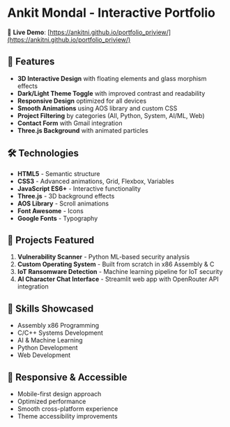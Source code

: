 # Ankit Mondal - Interactive Portfolio

🚀 **Live Demo**: [https://ankitni.github.io/portfolio_priview/](https://ankitni.github.io/portfolio_priview/)

## 🎨 Features

- **3D Interactive Design** with floating elements and glass morphism effects
- **Dark/Light Theme Toggle** with improved contrast and readability
- **Responsive Design** optimized for all devices
- **Smooth Animations** using AOS library and custom CSS
- **Project Filtering** by categories (All, Python, System, AI/ML, Web)
- **Contact Form** with Gmail integration
- **Three.js Background** with animated particles

## 🛠️ Technologies

- **HTML5** - Semantic structure
- **CSS3** - Advanced animations, Grid, Flexbox, Variables
- **JavaScript ES6+** - Interactive functionality
- **Three.js** - 3D background effects
- **AOS Library** - Scroll animations
- **Font Awesome** - Icons
- **Google Fonts** - Typography

## 📂 Projects Featured

1. **Vulnerability Scanner** - Python ML-based security analysis
2. **Custom Operating System** - Built from scratch in x86 Assembly & C
3. **IoT Ransomware Detection** - Machine learning pipeline for IoT security
4. **AI Character Chat Interface** - Streamlit web app with OpenRouter API integration

## 🎯 Skills Showcased

- Assembly x86 Programming
- C/C++ Systems Development
- AI & Machine Learning
- Python Development
- Web Development

## 📱 Responsive & Accessible

- Mobile-first design approach
- Optimized performance
- Smooth cross-platform experience
- Theme accessibility improvements